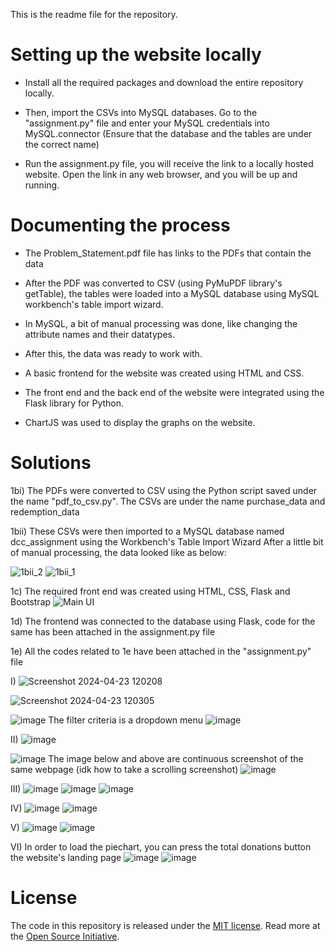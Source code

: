 This is the readme file for the repository.

# Setting up the website locally
* Install all the required packages and download the entire repository locally.

* Then, import the CSVs into MySQL databases. Go to the "assignment.py" file and enter your MySQL credentials into MySQL.connector (Ensure that the database and the tables are under the correct name)

* Run the assignment.py file, you will receive the link to a locally hosted website. Open the link in any web browser, and you will be up and running.


# Documenting the process
* The Problem_Statement.pdf file has links to the PDFs that contain the data

* After the PDF was converted to CSV (using PyMuPDF library's getTable), the tables were loaded into a MySQL database using MySQL workbench's table import wizard.

* In MySQL, a bit of manual processing was done, like changing the attribute names and their datatypes.

* After this, the data was ready to work with.

* A basic frontend for the website was created using HTML and CSS.

* The front end and the back end of the website were integrated using the Flask library for Python.

* ChartJS was used to display the graphs on the website.


# Solutions

1bi) The PDFs were converted to CSV using the Python script saved under the name "pdf_to_csv.py". The CSVs are under the name purchase_data and redemption_data

1bii) These CSVs were then imported to a MySQL database named dcc_assignment using the Workbench's Table Import Wizard
      After a little bit of manual processing, the data looked like as below:


      
![1bii_2](https://github.com/nikhil-405/flask_web-dev_assignment/assets/148058602/1db66c6c-cd67-49c9-aee0-78453890d1a4)
![1bii_1](https://github.com/nikhil-405/flask_web-dev_assignment/assets/148058602/a0d6008a-cce3-4105-aa55-f512b795d58d)


1c) The required front end was created using HTML, CSS, Flask and Bootstrap
![Main UI](https://github.com/nikhil-405/flask_web-dev_assignment/assets/148058602/ca1e9c64-6a69-4fed-a2ec-b01d3599a286)

1d) The frontend was connected to the database using Flask, code for the same has been attached in the assignment.py file

1e) All the codes related to 1e have been attached in the "assignment.py" file

I) ![Screenshot 2024-04-23 120208](https://github.com/nikhil-405/flask_web-dev_assignment/assets/148058602/08a875ac-c79a-42ca-8f0f-0977325e639d)

![Screenshot 2024-04-23 120305](https://github.com/nikhil-405/flask_web-dev_assignment/assets/148058602/ab5fd479-dccc-4bcd-a03a-5153a189a5b4)

![image](https://github.com/nikhil-405/flask_web-dev_assignment/assets/148058602/e8ab5970-4257-437c-9e2e-b47dec9a187b)
The filter criteria is a dropdown menu
![image](https://github.com/nikhil-405/flask_web-dev_assignment/assets/148058602/f55b194c-51fd-4914-8a34-d61f231f1b0c)


II) 
![image](https://github.com/nikhil-405/flask_web-dev_assignment/assets/148058602/da40aa4d-339c-437b-8367-c8d8bf522042)

![image](https://github.com/nikhil-405/flask_web-dev_assignment/assets/148058602/77ad1678-e841-4ad4-af75-36fb935e1416)
The image below and above are continuous screenshot of the same webpage (idk how to take a scrolling screenshot)
![image](https://github.com/nikhil-405/flask_web-dev_assignment/assets/148058602/1eb7d0b7-d056-449d-ad56-a8a7a6b12179)


III) 
![image](https://github.com/nikhil-405/flask_web-dev_assignment/assets/148058602/c45dfeb0-5719-4de7-889a-0ac905d2011c)
![image](https://github.com/nikhil-405/flask_web-dev_assignment/assets/148058602/46f737d7-cf5a-4260-a712-544883da3929)
![image](https://github.com/nikhil-405/flask_web-dev_assignment/assets/148058602/f21becdf-b835-49ae-9c58-d1ca362031ab)


IV) 
![image](https://github.com/nikhil-405/flask_web-dev_assignment/assets/148058602/08310f2e-cf15-4ed2-a9fc-045e03e964f5)
![image](https://github.com/nikhil-405/flask_web-dev_assignment/assets/148058602/d7ec2f85-7fe3-499c-9826-d57bec744a30)


V) 
![image](https://github.com/nikhil-405/flask_web-dev_assignment/assets/148058602/fdbd7192-9346-4ecd-bfae-a819443d6fc7)
![image](https://github.com/nikhil-405/flask_web-dev_assignment/assets/148058602/f4a005b0-185f-4320-b352-c21fb7bbfff9)


VI)
In order to load the piechart, you can press the total donations button the website's landing page
![image](https://github.com/nikhil-405/flask_web-dev_assignment/assets/148058602/f39a1be9-26af-4480-b393-0c323fc6b743)
![image](https://github.com/nikhil-405/flask_web-dev_assignment/assets/148058602/f6236182-5a9d-4fcc-9333-d91f07854c67)





# License
The code in this repository is released under the [MIT license](https://github.com/git/git-scm.com/blob/main/MIT-LICENSE.txt). Read more at the [Open Source Initiative](https://opensource.org/).
